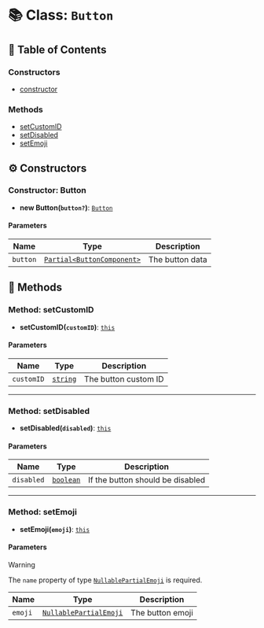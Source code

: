 # 📚 Class: `Button`

## 📜 Table of Contents

### Constructors

- [constructor](#constructor-button)

### Methods

- [setCustomID](#method-setcustomid)
- [setDisabled](#method-setdisabled)
- [setEmoji](#method-setemoji)

## ⚙️ Constructors

### Constructor: Button

- **new Button(`button?`)**: [`Button`](Button.md)

#### Parameters

| Name     | Type                                             | Description     |
| -------- | ------------------------------------------------ | --------------- |
| `button` | [`Partial<ButtonComponent>`][ButtonComponentURL] | The button data |

## 🔧 Methods

### Method: setCustomID

- **setCustomID(`customID`)**: [`this`][ThisURL]

#### Parameters

| Name       | Type                  | Description          |
| ---------- | --------------------- | -------------------- |
| `customID` | [`string`][StringURL] | The button custom ID |

---

### Method: setDisabled

- **setDisabled(`disabled`)**: [`this`][ThisURL]

#### Parameters

| Name       | Type                    | Description                      |
| ---------- | ----------------------- | -------------------------------- |
| `disabled` | [`boolean`][BooleanURL] | If the button should be disabled |

---

### Method: setEmoji

- **setEmoji(`emoji`)**: [`this`][ThisURL]

#### Parameters

> [!WARNING]
> The `name` property of type [`NullablePartialEmoji`][NullablePartialEmojiURL] is required.

| Name    | Type                                              | Description      |
| ------- | ------------------------------------------------- | ---------------- |
| `emoji` | [`NullablePartialEmoji`][NullablePartialEmojiURL] | The button emoji |

[ThisURL]: https://developer.mozilla.org/en-US/docs/Web/JavaScript/Reference/Global_Objects/This
[StringURL]: https://developer.mozilla.org/en-US/docs/Web/JavaScript/Reference/Global_Objects/String
[BooleanURL]: https://developer.mozilla.org/en-US/docs/Web/JavaScript/Reference/Global_Objects/Boolean
[ButtonComponentURL]: https://docs.oceanic.ws/dev/types/Types_Channels.ButtonComponent.html
[NullablePartialEmojiURL]: https://docs.oceanic.ws/dev/interfaces/Types_Guilds.NullablePartialEmoji.html
